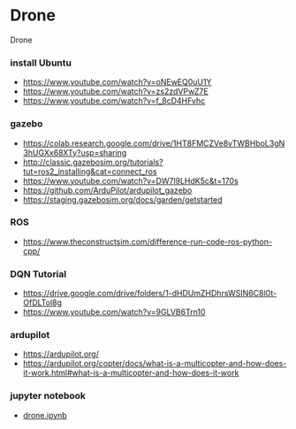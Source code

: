 # Drone
Drone

### install Ubuntu
- https://www.youtube.com/watch?v=oNEwEQ0uU1Y
- https://www.youtube.com/watch?v=zs2zdVPwZ7E
- https://www.youtube.com/watch?v=f_8cD4HFvhc

### gazebo
- https://colab.research.google.com/drive/1HT8FMCZVe8vTWBHboL3gN3hUGXx68XTy?usp=sharing
- http://classic.gazebosim.org/tutorials?tut=ros2_installing&cat=connect_ros
- https://www.youtube.com/watch?v=DW7l9LHdK5c&t=170s
- https://github.com/ArduPilot/ardupilot_gazebo
- https://staging.gazebosim.org/docs/garden/getstarted

### ROS
- https://www.theconstructsim.com/difference-run-code-ros-python-cpp/

### DQN Tutorial
- https://drive.google.com/drive/folders/1-dHDUmZHDhrsWSIN6C8l0t-OfDLTol8g
- https://www.youtube.com/watch?v=9GLVB6Trn10

### ardupilot
- https://ardupilot.org/
- https://ardupilot.org/copter/docs/what-is-a-multicopter-and-how-does-it-work.html#what-is-a-multicopter-and-how-does-it-work

### jupyter notebook
- <a href="https://colab.research.google.com/drive/19Dn0zgFiwbIP_kzT5j52UTnOwJtiW90f?usp=sharing">drone.ipynb</a>


